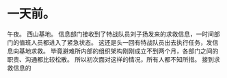 # 一天前。
午夜。
西山基地。
信息部门接收到了特战队员刘子扬发来的求救信息，一时间部门的值班人员都进入了紧急状态。
这还是头一回有特战队员出去执行任务，发信息向基地求救。
毕竟避难所内部的组织架构刚刚成立不到两个月，各部门之间的职责、沟通都比较松散。
所以初次面对这样的情况，所有人都不知所措。
接到求救信息的

